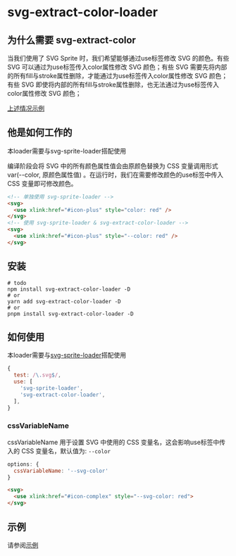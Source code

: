 # svg-extract-color-loader

## 为什么需要 svg-extract-color

当我们使用了 SVG Sprite 时，我们希望能够通过use标签修改 SVG 的颜色。有些 SVG 可以通过为use标签传入color属性修改 SVG 颜色；有些 SVG 需要先将内部的所有fill与stroke属性删除，才能通过为use标签传入color属性修改 SVG 颜色；有些 SVG 即使将内部的所有fill与stroke属性删除，也无法通过为use标签传入color属性修改 SVG 颜色；

[上述情况示例](../../examples/svg-sprite/index.html)

## 他是如何工作的

本loader需要与svg-sprite-loader搭配使用

编译阶段会将 SVG 中的所有颜色属性值会由原颜色替换为 CSS 变量调用形式 var(--color, 原颜色属性值) 。在运行时，我们在需要修改颜色的use标签中传入 CSS 变量即可修改颜色。

```html
<!-- 单独使用 svg-sprite-loader -->
<svg>
  <use xlink:href="#icon-plus" style="color: red" />
</svg>
<!-- 使用 svg-sprite-loader & svg-extract-color-loader -->
<svg>
  <use xlink:href="#icon-plus" style="--color: red" />
</svg>
```

## 安装

```shell
# todo
npm install svg-extract-color-loader -D
# or
yarn add svg-extract-color-loader -D
# or
pnpm install svg-extract-color-loader -D
```

## 如何使用

本loader需要与[svg-sprite-loader](https://github.com/JetBrains/svg-sprite-loader)搭配使用

```js
{
  test: /\.svg$/,
  use: [
    'svg-sprite-loader',
    'svg-extract-color-loader',
  ],
}
```

### cssVariableName

cssVariableName 用于设置 SVG 中使用的 CSS 变量名，这会影响use标签中传入的 CSS 变量名，默认值为: `--color`

```js
options: {
  cssVariableName: '--svg-color'
}
```

```html
<svg>
  <use xlink:href="#icon-complex" style="--svg-color: red">
</svg>
```

## 示例

请参阅[示例](../../examples/svg-extract-color-loader/README.md)
